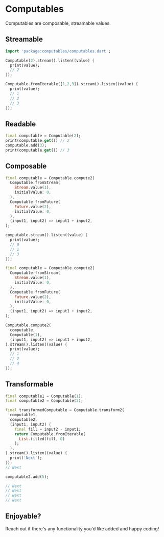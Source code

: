 # Computables

Computables are composable, streamable values.

## Streamable

```dart
import 'package:computables/computables.dart';

Computable(2).stream().listen((value) {
  print(value);
  // 2
});

Computable.fromIterable([1,2,3]).stream().listen((value) {
  print(value);
  // 1
  // 2
  // 3
});

```

## Readable

```dart
final computable = Computable(2);
print(computable.get()) // 2
computable.add(3);
print(computable.get()) // 3
```

## Composable

```dart
final computable = Computable.compute2(
  Computable.fromStream(
    Stream.value(1),
    initialValue: 0,
  ),
  Computable.fromFuture(
    Future.value(2),
    initialValue: 0,
  ),
  (input1, input2) => input1 + input2,
);

computable.stream().listen((value) {
  print(value);
  // 0
  // 1
  // 3
});
```

```dart
final computable = Computable.compute2(
  Computable.fromStream(
    Stream.value(1),
    initialValue: 0,
  ),
  Computable.fromFuture(
    Future.value(2),
    initialValue: 0,
  ),
  (input1, input2) => input1 + input2,
);

Computable.compute2(
  computable,
  Computable(1),
  (input1, input2) => input1 + input2,
).stream().listen((value) {
  print(value);
  // 1
  // 2
  // 4
});
```

## Transformable

```dart
final computable1 = Computable(1);
final computable2 = Computable(2);

final transformedComputable = Computable.transform2(
  computable1,
  computable2,
  (input1, input2) {
    final fill = input2 - input1;
    return Computable.fromIterable(
      List.filled(fill, 0)
    );
  },
).stream().listen((value) {
  print('Next');
});
// Next

computable2.add(5);

// Next
// Next
// Next
// Next
```

## Enjoyable?

Reach out if there's any functionality you'd like added and happy coding!

